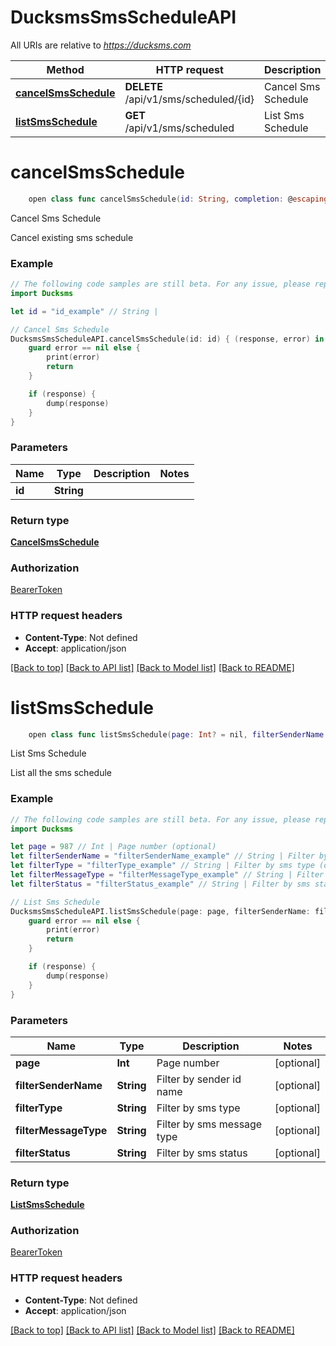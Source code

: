 # DucksmsSmsScheduleAPI

All URIs are relative to *https://ducksms.com*

Method | HTTP request | Description
------------- | ------------- | -------------
[**cancelSmsSchedule**](DucksmsSmsScheduleAPI.md#cancelsmsschedule) | **DELETE** /api/v1/sms/scheduled/{id} | Cancel Sms Schedule
[**listSmsSchedule**](DucksmsSmsScheduleAPI.md#listsmsschedule) | **GET** /api/v1/sms/scheduled | List Sms Schedule


# **cancelSmsSchedule**
```swift
    open class func cancelSmsSchedule(id: String, completion: @escaping (_ data: CancelSmsSchedule?, _ error: Error?) -> Void)
```

Cancel Sms Schedule

Cancel existing sms schedule

### Example 
```swift
// The following code samples are still beta. For any issue, please report via http://github.com/OpenAPITools/openapi-generator/issues/new
import Ducksms

let id = "id_example" // String | 

// Cancel Sms Schedule
DucksmsSmsScheduleAPI.cancelSmsSchedule(id: id) { (response, error) in
    guard error == nil else {
        print(error)
        return
    }

    if (response) {
        dump(response)
    }
}
```

### Parameters

Name | Type | Description  | Notes
------------- | ------------- | ------------- | -------------
 **id** | **String** |  | 

### Return type

[**CancelSmsSchedule**](CancelSmsSchedule.md)

### Authorization

[BearerToken](../README.md#BearerToken)

### HTTP request headers

 - **Content-Type**: Not defined
 - **Accept**: application/json

[[Back to top]](#) [[Back to API list]](../README.md#documentation-for-api-endpoints) [[Back to Model list]](../README.md#documentation-for-models) [[Back to README]](../README.md)

# **listSmsSchedule**
```swift
    open class func listSmsSchedule(page: Int? = nil, filterSenderName: String? = nil, filterType: FilterType_listSmsSchedule? = nil, filterMessageType: FilterMessageType_listSmsSchedule? = nil, filterStatus: FilterStatus_listSmsSchedule? = nil, completion: @escaping (_ data: ListSmsSchedule?, _ error: Error?) -> Void)
```

List Sms Schedule

List all the sms schedule

### Example 
```swift
// The following code samples are still beta. For any issue, please report via http://github.com/OpenAPITools/openapi-generator/issues/new
import Ducksms

let page = 987 // Int | Page number (optional)
let filterSenderName = "filterSenderName_example" // String | Filter by sender id name (optional)
let filterType = "filterType_example" // String | Filter by sms type (optional)
let filterMessageType = "filterMessageType_example" // String | Filter by sms message type (optional)
let filterStatus = "filterStatus_example" // String | Filter by sms status (optional)

// List Sms Schedule
DucksmsSmsScheduleAPI.listSmsSchedule(page: page, filterSenderName: filterSenderName, filterType: filterType, filterMessageType: filterMessageType, filterStatus: filterStatus) { (response, error) in
    guard error == nil else {
        print(error)
        return
    }

    if (response) {
        dump(response)
    }
}
```

### Parameters

Name | Type | Description  | Notes
------------- | ------------- | ------------- | -------------
 **page** | **Int** | Page number | [optional] 
 **filterSenderName** | **String** | Filter by sender id name | [optional] 
 **filterType** | **String** | Filter by sms type | [optional] 
 **filterMessageType** | **String** | Filter by sms message type | [optional] 
 **filterStatus** | **String** | Filter by sms status | [optional] 

### Return type

[**ListSmsSchedule**](ListSmsSchedule.md)

### Authorization

[BearerToken](../README.md#BearerToken)

### HTTP request headers

 - **Content-Type**: Not defined
 - **Accept**: application/json

[[Back to top]](#) [[Back to API list]](../README.md#documentation-for-api-endpoints) [[Back to Model list]](../README.md#documentation-for-models) [[Back to README]](../README.md)

